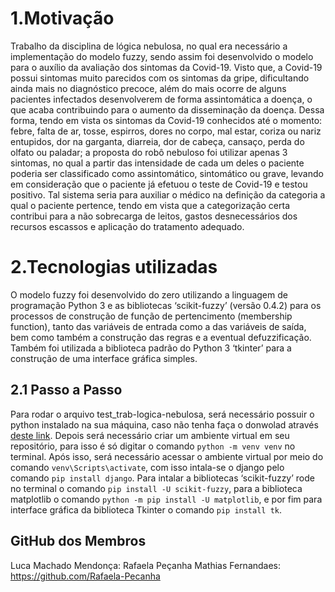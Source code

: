 # 1.Motivação
Trabalho da disciplina de lógica nebulosa, no qual era necessário a implementação do modelo fuzzy, sendo assim foi desenvolvido o modelo para o auxílio da avaliação dos sintomas da Covid-19. Visto que, a Covid-19 possui sintomas muito parecidos com os sintomas da gripe, dificultando ainda mais no diagnóstico precoce, além do mais ocorre de alguns pacientes infectados desenvolverem de forma assintomática a doença, o que acaba contribuindo para o aumento da disseminação da doença. Dessa forma,  tendo em vista os sintomas da Covid-19 conhecidos até o momento: febre, falta de ar, tosse, espirros, dores no corpo, mal estar, coriza ou nariz entupidos, dor na garganta, diarreia, dor de cabeça, cansaço, perda do olfato ou paladar; a proposta do robô nebuloso foi utilizar apenas 3 sintomas, no qual a partir das intensidade de cada um  deles o  paciente poderia ser classificado como assintomático, sintomático ou grave, levando em consideração que o paciente já efetuou o teste de Covid-19 e testou positivo. Tal sistema  seria para auxiliar o médico na definição da categoria a qual o paciente pertence, tendo em vista que a categorização certa contribui para a não sobrecarga de leitos, gastos desnecessários dos recursos escassos e aplicação do tratamento adequado.

# 2.Tecnologias utilizadas

O modelo fuzzy foi desenvolvido do zero utilizando a linguagem de programação Python 3 e as bibliotecas ‘scikit-fuzzy’ (versão 0.4.2) para os processos de construção de função de pertencimento (membership function), tanto das variáveis de entrada como a das variáveis de saída, bem como também a construção das regras e a eventual defuzzificação. Também foi utilizada a biblioteca padrão do Python 3 ‘tkinter’ para a construção de uma interface gráfica simples.


## 2.1 Passo a Passo 
Para rodar o arquivo test_trab-logica-nebulosa, será necessário possuir o python instalado na sua máquina, caso não tenha faça o donwolad através [deste link](https://www.python.org/downloads/). Depois será necessário criar um ambiente virtual em seu repositório, para isso é só digitar o comando  `python -m venv venv` no terminal. Após isso, será necessário acessar o ambiente virtual por meio do comando `venv\Scripts\activate`, com isso intala-se o django pelo comando `pip install django`.
Para intalar a bibliotecas ‘scikit-fuzzy’ rode no terminal o comando `pip install -U scikit-fuzzy`, para a biblioteca matplotlib o comando `python -m pip install -U matplotlib`, e por fim para interface gráfica da biblioteca Tkinter o comando `pip install tk`.


## GitHub dos Membros

Luca Machado Mendonça:
Rafaela Peçanha Mathias Fernandaes: https://github.com/Rafaela-Pecanha
